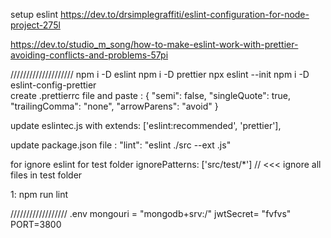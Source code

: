 setup eslint
https://dev.to/drsimplegraffiti/eslint-configuration-for-node-project-275l

https://dev.to/studio_m_song/how-to-make-eslint-work-with-prettier-avoiding-conflicts-and-problems-57pi

////////////////////
npm i -D eslint
npm i -D prettier
npx eslint --init
npm i -D eslint-config-prettier  
create .prettierrc file and paste :
{
"semi": false,
"singleQuote": true,
"trailingComma": "none",
"arrowParens": "avoid"
}

update eslintec.js with
extends: ['eslint:recommended', 'prettier'],

update package.json file :
"lint": "eslint ./src --ext .js"

for ignore eslint for test folder
ignorePatterns: ['src/test/*'] // <<< ignore all files in test folder

1: npm run lint

//////////////////
.env
mongouri = "mongodb+srv:/"
jwtSecret= "fvfvs"
PORT=3800
